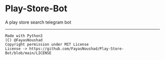 # Play-Store-Bot

A play store search telegram bot

---

```
Made with Python3
(C) @FayasNoushad
Copyright permission under MIT License
License -> https://github.com/FayasNoushad/Play-Store-Bot/blob/main/LICENSE
```
